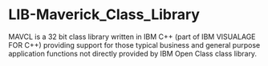 LIB-Maverick_Class_Library
==========================

MAVCL is a 32 bit class library written in IBM C++ (part of IBM VISUALAGE FOR C++) providing support for those typical business and general purpose application functions not directly provided by IBM Open Class class library.
